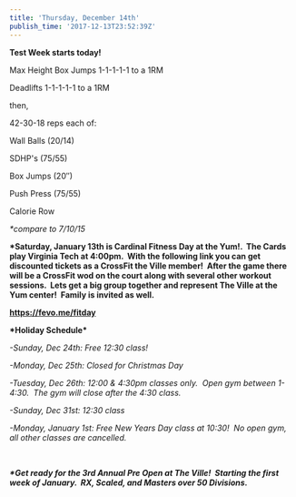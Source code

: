 ```yaml
---
title: 'Thursday, December 14th'
publish_time: '2017-12-13T23:52:39Z'
---
```


**Test Week starts today!**

Max Height Box Jumps 1-1-1-1-1 to a 1RM

Deadlifts 1-1-1-1-1 to a 1RM

then,

42-30-18 reps each of:

Wall Balls (20/14)

SDHP's (75/55)

Box Jumps (20″)

Push Press (75/55)

Calorie Row

*\*compare to 7/10/15*

**\*Saturday, January 13th is Cardinal Fitness Day at the Yum!.  The
Cards play Virginia Tech at 4:00pm.  With the following link you can get
discounted tickets as a CrossFit the Ville member!  After the game there
will be a CrossFit wod on the court along with several other workout
sessions.  Lets get a big group together and represent The Ville at the
Yum center!  Family is invited as well.**

**<https://fevo.me/fitday>**

**\*Holiday Schedule\***

*-Sunday, Dec 24th: Free 12:30 class!*

*-Monday, Dec 25th: Closed for Christmas Day*

*-Tuesday, Dec 26th: 12:00 & 4:30pm classes only.  Open gym between
1-4:30.  The gym will close after the 4:30 class.*

*-Sunday, Dec 31st: 12:30 class*

*-Monday, January 1st: Free New Years Day class at 10:30!  No open gym,
all other classes are cancelled.*

 

***\*Get ready for the 3rd Annual Pre Open at The Ville!  Starting the
first week of January.  RX, Scaled, and Masters over 50 Divisions.***
